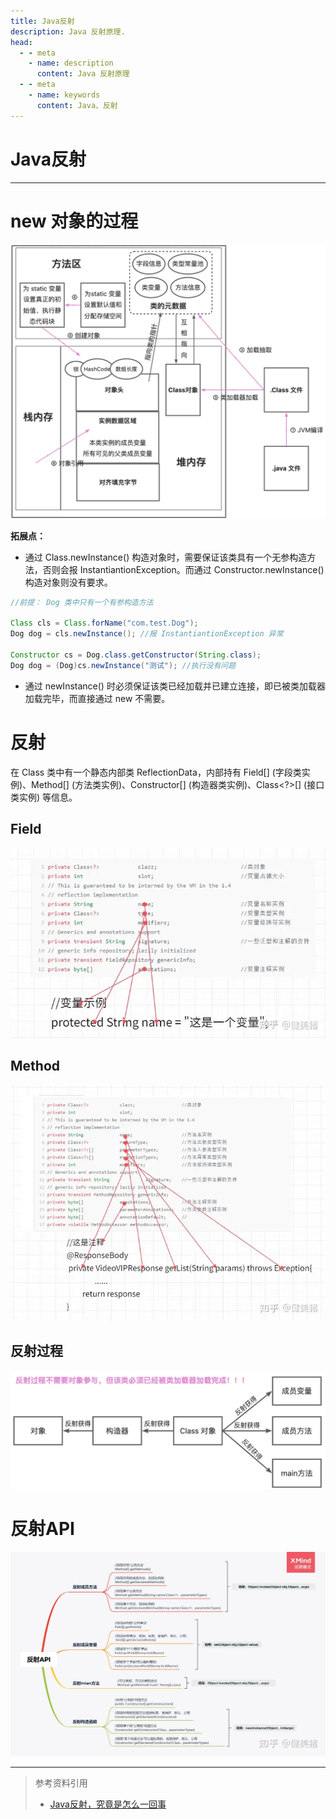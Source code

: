 ```yaml
---
title: Java反射
description: Java 反射原理.
head:
  - - meta
    - name: description
      content: Java 反射原理
  - - meta
    - name: keywords
      content: Java、反射
---
```

# Java反射
---
# new 对象的过程

![](/doc/Java/img/Java%20反射/class文件加载过程.webp)
<br>

**拓展点：**

- 通过 Class.newInstance() 构造对象时，需要保证该类具有一个无参构造方法，否则会报 InstantiantionException。而通过 Constructor.newInstance() 构造对象则没有要求。
```java
//前提： Dog 类中只有一个有参构造方法

Class cls = Class.forName("com.test.Dog");
Dog dog = cls.newInstance(); //报 InstantiantionException 异常

Constructor cs = Dog.class.getConstructor(String.class);
Dog dog = (Dog)cs.newInstance("测试"); //执行没有问题
```
- 通过  newInstance() 时必须保证该类已经加载并已建立连接，即已被类加载器加载完毕，而直接通过 new 不需要。

# 反射
在 Class 类中有一个静态内部类 ReflectionData，内部持有 Field[] (字段类实例)、Method[] (方法类实例)、Constructor[] (构造器类实例)、Class<?>[] (接口类实例) 等信息。
## Field
![image.png](/doc/Java/img/Java%20反射/Java字段映射.webp)
## Method
![image.png](/doc/Java/img/Java%20反射/Java方法映射.webp)
## 反射过程
![](/doc/Java/img/Java%20反射/Java反射过程.webp)
# 反射API
![image.png](/doc/Java/img/Java%20反射/Java反射API.webp)

---

> 参考资料引用
> - [Java反射，究竟是怎么一回事](https://zhuanlan.zhihu.com/p/370149724)
